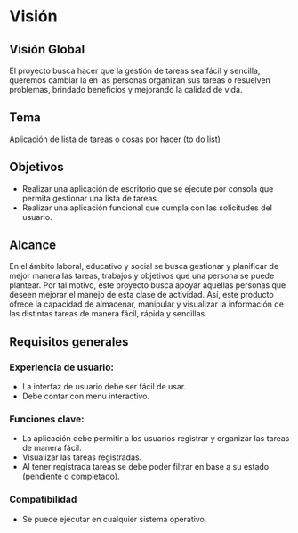 
# Visión 
## Visión Global 
El proyecto busca hacer que la gestión de tareas sea fácil y sencilla, queremos cambiar la en las personas organizan sus tareas o resuelven problemas, brindado beneficios y mejorando la calidad de vida.

## Tema
Aplicación de lista de tareas o cosas por hacer (to do list)

## Objetivos
- Realizar una aplicación de escritorio que se ejecute por consola que permita gestionar una lista de tareas.
- Realizar una aplicación funcional que cumpla con las solicitudes del usuario.

## Alcance
En el ámbito laboral, educativo y social se busca gestionar y planificar de mejor manera las tareas, trabajos y objetivos que una persona se puede plantear. Por tal motivo, este proyecto busca apoyar aquellas personas que deseen mejorar el manejo de esta clase de actividad. Así, este producto ofrece la capacidad de almacenar, manipular y visualizar la información de las distintas tareas de manera fácil, rápida y sencillas.

## Requisitos generales
### Experiencia de usuario:
- La interfaz de usuario debe ser fácil de usar.
- Debe contar con menu interactivo.
### Funciones clave:
- La aplicación debe permitir a los usuarios registrar y organizar las tareas de manera fácil.
- Visualizar las tareas registradas.
- Al tener registrada tareas se debe poder filtrar en base a su estado (pendiente o completado).
### Compatibilidad
- Se puede ejecutar en cualquier sistema operativo.